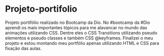 # Projeto-portifolio
Projeto portifólio realizado no Bootcamp da Dio.
No #bootcamp da #Dio aprendi os mais importantes tópicos para me alavancar no mundo das animações utilizando CSS. 
Dentre eles o CSS Transitions utilizando pseudo elementos e pseudo classes e também CSS @keyframes. Finalizei o meu
projeto e estou montando meu portfólio apenas utilizando HTML e CSS para fixação das aulas.

